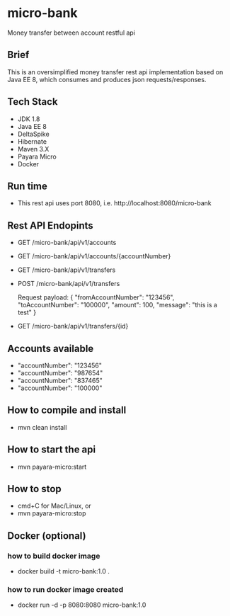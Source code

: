 # micro-bank

Money transfer between account restful api

## Brief

This is an oversimplified money transfer rest api implementation based on Java EE 8, which consumes and produces json requests/responses.

## Tech Stack

- JDK 1.8
- Java EE 8
- DeltaSpike
- Hibernate
- Maven 3.X
- Payara Micro
- Docker

## Run time

- This rest api uses port 8080, i.e. http://localhost:8080/micro-bank

## Rest API Endopints

- GET	/micro-bank/api/v1/accounts
- GET	/micro-bank/api/v1/accounts/{accountNumber}
- GET	/micro-bank/api/v1/transfers
- POST	/micro-bank/api/v1/transfers

  Request payload:
  {
    "fromAccountNumber": "123456",
    "toAccountNumber": "100000",
    "amount": 100,
    "message": "this is a test"
  }

- GET	/micro-bank/api/v1/transfers/{id}

## Accounts available

- "accountNumber": "123456"
- "accountNumber": "987654"
- "accountNumber": "837465"
- "accountNumber": "100000"

## How to compile and install

- mvn clean install

## How to start the api

- mvn payara-micro:start

## How to stop

- cmd+C for Mac/Linux, or
- mvn payara-micro:stop

## Docker (optional)

### how to build docker image

- docker build -t micro-bank:1.0 .

### how to run docker image created

- docker run -d -p 8080:8080  micro-bank:1.0
